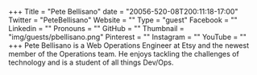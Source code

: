 +++
Title = "Pete Bellisano"
date = "20056-520-08T200:11:18-17:00"
Twitter = "PeteBellisano"
Website = ""
Type = "guest"
Facebook = ""
Linkedin = ""
Pronouns = ""
GitHub = ""
Thumbnail = "img/guests/pbellisano.png"
Pinterest = ""
Instagram = ""
YouTube = ""
+++
Pete Bellisano is a Web Operations Engineer at Etsy and the newest member of the Operations team. He enjoys tackling the challenges of technology and is a student of all things Dev/Ops.
